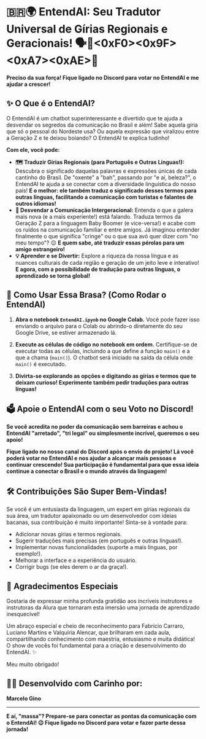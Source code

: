 # 🇧🇷🌍 EntendAI: Seu Tradutor Universal de Gírias Regionais e Geracionais! 🗣️👵<0xF0><0x9F><0xA7><0xAE>🤝

**Preciso da sua força! Fique ligado no Discord para votar no EntendAI e me ajudar a crescer!**

## ✨ O Que é o EntendAI?

O EntendAI é um chatbot superinteressante e divertido que te ajuda a desvendar os segredos da comunicação no Brasil e além! Sabe aquela gíria que só o pessoal do Nordeste usa? Ou aquela expressão que viralizou entre a Geração Z e te deixou boiando? O EntendAI te explica tudinho!

**Com ele, você pode:**

* **🗺️ Traduzir Gírias Regionais (para Português e Outras Línguas!):** Descubra o significado daquelas palavras e expressões únicas de cada cantinho do Brasil. De "oxente" a "bah", passando por "e aí, beleza?", o EntendAI te ajuda a se conectar com a diversidade linguística do nosso país! **E o melhor: ele também traduz o significado desses termos para outras línguas, facilitando a comunicação com turistas e falantes de outros idiomas!**
* **🔄 Desvendar a Comunicação Intergeracional:** Entenda o que a galera mais nova (e a mais experiente!) está falando. Traduza termos da Geração Z para a linguagem Baby Boomer (e vice-versa!) e acabe com os ruídos na comunicação familiar e entre amigos. Já imaginou entender finalmente o que significa "cringe" ou o que sua avó quer dizer com "no meu tempo"? 😉 **E quem sabe, até traduzir essas pérolas para um amigo estrangeiro!**
* **💡 Aprender e se Divertir:** Explore a riqueza da nossa língua e as nuances culturais de cada região e geração de um jeito leve e interativo! **E agora, com a possibilidade de tradução para outras línguas, o aprendizado se torna global!**

## 🚀 Como Usar Essa Brasa? (Como Rodar o EntendAI)

1.  **Abra o notebook `EntendAI.ipynb` no Google Colab.** Você pode fazer isso enviando o arquivo para o Colab ou abrindo-o diretamente do seu Google Drive, se estiver armazenado lá.

2.  **Execute as células de código no notebook em ordem.** Certifique-se de executar todas as células, incluindo a que define a função `main()` e a que a chama (`main()`). O chatbot será iniciado na saída da célula onde `main()` é executado.

3.  **Divirta-se explorando as opções e digitando as gírias e termos que te deixam curioso! Experimente também pedir traduções para outras línguas!**

## 🗳️ Apoie o EntendAI com o seu Voto no Discord!

**Se você acredita no poder da comunicação sem barreiras e achou o EntendAI "arretado", "tri legal" ou simplesmente incrível, queremos o seu apoio!**

**Fique ligado no nosso canal do Discord após o envio do projeto! Lá você poderá votar no EntendAI e nos ajudar a alcançar mais pessoas e continuar crescendo! Sua participação é fundamental para que essa ideia continue a conectar o Brasil e o mundo através da linguagem!**

## 🛠️ Contribuições São Super Bem-Vindas!

Se você é um entusiasta da linguagem, um expert em gírias regionais da sua área, um tradutor apaixonado ou um desenvolvedor com ideias bacanas, sua contribuição é muito importante! Sinta-se à vontade para:

* Adicionar novas gírias e termos regionais.
* Sugerir traduções mais precisas (em português e outras línguas!).
* Implementar novas funcionalidades (suporte a mais línguas, por exemplo!).
* Melhorar a interface e a experiência do usuário.
* Corrigir bugs (se eles derem o ar da graça!).


## 🙏 Agradecimentos Especiais

Gostaria de expressar minha profunda gratidão aos incríveis instrutores e instrutoras da Alura que tornaram esta imersão uma jornada de aprendizado inesquecível!

Um abraço especial e cheio de reconhecimento para Fabricio Carraro, Luciano Martins e Valquíria Alencar, que brilharam em cada aula, compartilhando conhecimento com maestria, entusiasmo e muita didática! O show de vocês foi fundamental para a criação e desenvolvimento do EntendAI. ✨

Meu muito obrigado!

## 🧑‍💻 Desenvolvido com Carinho por:

**Marcelo Gino**

---

**E aí, "massa"? Prepare-se para conectar as pontas da comunicação com o EntendAI! 😉 Fique ligado no Discord para votar e fazer parte dessa jornada!**

